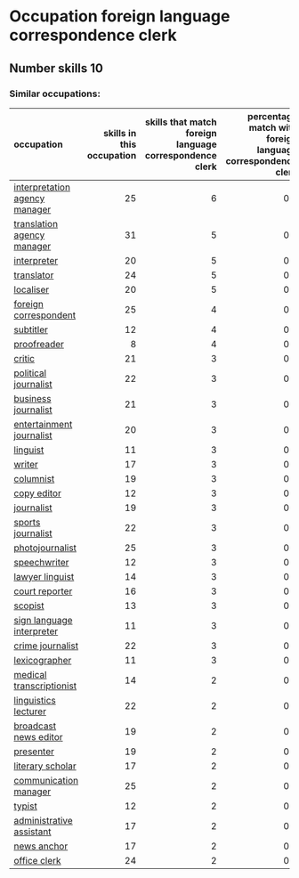 # Occupation foreign language correspondence clerk
## Number skills 10
### Similar occupations:
| occupation                                                        |   skills in this occupation |   skills that match foreign language correspondence clerk |   percentage match with foreign language correspondence clerk |   skills not in foreign language correspondence clerk |
|:------------------------------------------------------------------|----------------------------:|----------------------------------------------------------:|--------------------------------------------------------------:|------------------------------------------------------:|
| [interpretation agency manager](interpretation_agency_manager.md) |                          25 |                                                         6 |                                                           0.6 |                                                    19 |
| [translation agency manager](translation_agency_manager.md)       |                          31 |                                                         5 |                                                           0.5 |                                                    26 |
| [interpreter](interpreter.md)                                     |                          20 |                                                         5 |                                                           0.5 |                                                    15 |
| [translator](translator.md)                                       |                          24 |                                                         5 |                                                           0.5 |                                                    19 |
| [localiser](localiser.md)                                         |                          20 |                                                         5 |                                                           0.5 |                                                    15 |
| [foreign correspondent](foreign_correspondent.md)                 |                          25 |                                                         4 |                                                           0.4 |                                                    21 |
| [subtitler](subtitler.md)                                         |                          12 |                                                         4 |                                                           0.4 |                                                     8 |
| [proofreader](proofreader.md)                                     |                           8 |                                                         4 |                                                           0.4 |                                                     4 |
| [critic](critic.md)                                               |                          21 |                                                         3 |                                                           0.3 |                                                    18 |
| [political journalist](political_journalist.md)                   |                          22 |                                                         3 |                                                           0.3 |                                                    19 |
| [business journalist](business_journalist.md)                     |                          21 |                                                         3 |                                                           0.3 |                                                    18 |
| [entertainment journalist](entertainment_journalist.md)           |                          20 |                                                         3 |                                                           0.3 |                                                    17 |
| [linguist](linguist.md)                                           |                          11 |                                                         3 |                                                           0.3 |                                                     8 |
| [writer](writer.md)                                               |                          17 |                                                         3 |                                                           0.3 |                                                    14 |
| [columnist](columnist.md)                                         |                          19 |                                                         3 |                                                           0.3 |                                                    16 |
| [copy editor](copy_editor.md)                                     |                          12 |                                                         3 |                                                           0.3 |                                                     9 |
| [journalist](journalist.md)                                       |                          19 |                                                         3 |                                                           0.3 |                                                    16 |
| [sports journalist](sports_journalist.md)                         |                          22 |                                                         3 |                                                           0.3 |                                                    19 |
| [photojournalist](photojournalist.md)                             |                          25 |                                                         3 |                                                           0.3 |                                                    22 |
| [speechwriter](speechwriter.md)                                   |                          12 |                                                         3 |                                                           0.3 |                                                     9 |
| [lawyer linguist](lawyer_linguist.md)                             |                          14 |                                                         3 |                                                           0.3 |                                                    11 |
| [court reporter](court_reporter.md)                               |                          16 |                                                         3 |                                                           0.3 |                                                    13 |
| [scopist](scopist.md)                                             |                          13 |                                                         3 |                                                           0.3 |                                                    10 |
| [sign language interpreter](sign_language_interpreter.md)         |                          11 |                                                         3 |                                                           0.3 |                                                     8 |
| [crime journalist](crime_journalist.md)                           |                          22 |                                                         3 |                                                           0.3 |                                                    19 |
| [lexicographer](lexicographer.md)                                 |                          11 |                                                         3 |                                                           0.3 |                                                     8 |
| [medical transcriptionist](medical_transcriptionist.md)           |                          14 |                                                         2 |                                                           0.2 |                                                    12 |
| [linguistics lecturer](linguistics_lecturer.md)                   |                          22 |                                                         2 |                                                           0.2 |                                                    20 |
| [broadcast news editor](broadcast_news_editor.md)                 |                          19 |                                                         2 |                                                           0.2 |                                                    17 |
| [presenter](presenter.md)                                         |                          19 |                                                         2 |                                                           0.2 |                                                    17 |
| [literary scholar](literary_scholar.md)                           |                          17 |                                                         2 |                                                           0.2 |                                                    15 |
| [communication manager](communication_manager.md)                 |                          25 |                                                         2 |                                                           0.2 |                                                    23 |
| [typist](typist.md)                                               |                          12 |                                                         2 |                                                           0.2 |                                                    10 |
| [administrative assistant](administrative_assistant.md)           |                          17 |                                                         2 |                                                           0.2 |                                                    15 |
| [news anchor](news_anchor.md)                                     |                          17 |                                                         2 |                                                           0.2 |                                                    15 |
| [office clerk](office_clerk.md)                                   |                          24 |                                                         2 |                                                           0.2 |                                                    22 |
